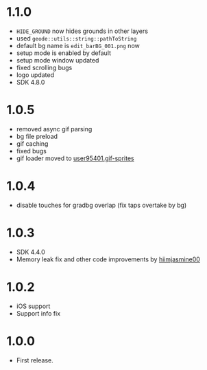 # 1.1.0
- `HIDE_GROUND` now hides grounds in other layers
- used `geode::utils::string::pathToString`
- default bg name is `edit_barBG_001.png` now
- setup mode is enabled by default
- setup mode window updated
- fixed scrolling bugs
- logo updated
- SDK 4.8.0

# 1.0.5
- removed async gif parsing
- bg file preload
- gif caching
- fixed bugs
- gif loader moved to [user95401.gif-sprites](https://geode-sdk.org/mods/user95401.gif-sprites)

# 1.0.4
- disable touches for gradbg overlap (fix taps overtake by bg)

# 1.0.3
- SDK 4.4.0
- Memory leak fix and other code improvements by [hiimjasmine00](https://github.com/hiimjasmine00)

# 1.0.2
- iOS support
- Support info fix 

# 1.0.0
- First release. 
